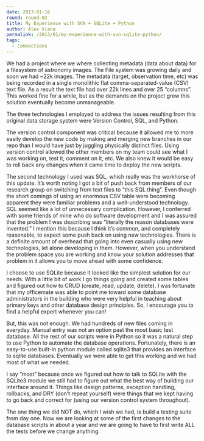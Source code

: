 ```yaml
---
date: 2013-01-16
round: round-02
title: My Experience with SVN + SQLite + Python
author: Alex Viana
permalink: /2013/01/my-experience-with-svn-sqlite-python/
tags:
  - Connections
---
```

We had a project where we where collecting metadata (data about data) for a filesystem of astronomy images. The File system was growing daily and soon we had ~22k images. The metadata (target, observation time, etc) was being recorded in a single monolithic flat comma-separated-value (CSV) text file. As a result the text file had over 22k lines and over 25 &#8220;columns&#8221;. This worked fine for a while, but as the demands on the project grew this solution eventually become unmanageable.

The three technologies I employed to address the issues resulting from this original data storage system were Version Control, SQL, and Python.

The version control component was critical because it allowed me to more easily develop the new code by making and merging new branches in our repo than I would have just by juggling physically distinct files. Using version control allowed the other members on my team could see what I was working on, test it, comment on it, etc. We also knew it would be easy to roll back any changes when it came time to deploy the new scripts.

The second technology I used was SQL, which really was the workhorse of this update. It&#8217;s worth noting I got a bit of push back from members of our research group on switching from text files to &#8220;this SQL thing&#8221;. Even though the short comings of using an enormous CSV table were becoming apparent they were familiar problems and a well-understood technology. SQL seemed like a lot of unnecessary complication. However, I conferred with some friends of mine who do software development and I was assured that the problem I was describing was &#8220;literally the reason databases were invented.&#8221; I mention this because I think it&#8217;s common, and completely reasonable, to expect some push back on using new technologies. There is a definite amount of overhead that going into even casually using new technologies, let alone developing in them. However, when you understand the problem space you are working and know your solution addresses that problem in it allows you to move ahead with some confidence.

I choose to use SQLite because it looked like the simplest solution for our needs. With a little bit of work I go things going and created some tables and figured out how to CRUD (create, read, update, delete). I was fortunate that my officemate was able to point me toward some database administrators in the building who were very helpful in teaching about primary keys and other database design principles. So, I encourage you to find a helpful expert whenever you can!

But, this was not enough. We had hundreds of new files coming in everyday. Manual entry was not an option past the most basic test database. All the rest of our scripts were in Python so it was a natural step to use Python to automate the database operations. Fortunately, there is an easy-to-use built-in python module called sqlite3 that provides an interface to sqlite databases. Eventually we were able to get this working and we had most of what we needed. 

I say &#8220;most&#8221; because once we figured out how to talk to SQLite with the SQLite3 module we still had to figure out what the best way of building our interface around it. Things like design patterns, exception handling, rollbacks, and DRY (don&#8217;t repeat yourself) were things that we kept having to go back and correct for (using our version control system throughout). 

The one thing we did NOT do, which I wish we had, is build a testing suite from day one. Now we are looking at some of the first changes to the database scripts in about a year and we are going to have to first write ALL the tests before we change anything.
